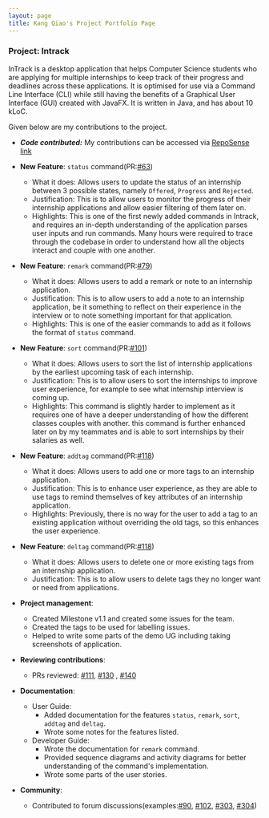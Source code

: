 ```yaml
---
layout: page
title: Kang Qiao's Project Portfolio Page
---
```


### Project: Intrack

InTrack is a desktop application that helps Computer Science students who are applying for multiple internships to keep
track of their progress and deadlines across these applications. It is optimised for use via a Command Line Interface
(CLI) while still having the benefits of a Graphical User Interface (GUI) created with JavaFX. It is written in Java,
and has about 10 kLoC.

Given below are my contributions to the project.
* ***Code contributed:*** My contributions can be accessed via [RepoSense link](https://nus-cs2103-ay2223s1.github.io/tp-dashboard/?search=kangqiao322&breakdown=true)


* **New Feature**: `status` command(PR:[#63](https://github.com/AY2223S1-CS2103T-T11-2/tp/pull/63))
    * What it does: Allows users to update the status of an internship between 3 possible states, namely `Offered`, `Progress` and `Rejected`.
    * Justification: This is to allow users to monitor the progress of their internship applications and allow easier filtering of them later on.
    * Highlights: This is one of the first newly added commands in Intrack, and requires an in-depth understanding of the application parses user inputs and run commands. 
    Many hours were required to trace through the codebase in order to understand how all the objects interact and couple
    with one another.
  

* **New Feature**: `remark` command(PR:[#79](https://github.com/AY2223S1-CS2103T-T11-2/tp/pull/79))
    * What it does: Allows users to add a remark or note to an internship application.
    * Justification: This is to allow users to add a note to an internship application, be it something to reflect on their experience in the interview or to note something important for that application.
    * Highlights: This is one of the easier commands to add as it follows the format of `status` command.
  
    
* **New Feature**: `sort` command(PR:[#101](https://github.com/AY2223S1-CS2103T-T11-2/tp/pull/101))
    * What it does: Allows users to sort the list of internship applications by the earliest upcoming task of each internship.
    * Justification: This is to allow users to sort the internships to improve user experience, for example to see what internship interview is coming up.
    * Highlights: This command is slightly harder to implement as it requires one of have a deeper understanding of how the different classes couples with another.
  this command is further enhanced later on by my teammates and is able to sort internships by their salaries as well. 


* **New Feature**: `addtag` command(PR:[#118](https://github.com/AY2223S1-CS2103T-T11-2/tp/pull/118))
    * What it does: Allows users to add one or more tags to an internship application.
    * Justification: This is to enhance user experience, as they are able to use tags to remind themselves of key attributes of an internship application.
    * Highlights: Previously, there is no way for the user to add a tag to an existing application without overriding the old tags, so this enhances the user experience.


* **New Feature**: `deltag` command(PR:[#118](https://github.com/AY2223S1-CS2103T-T11-2/tp/pull/118))
    * What it does: Allows users to delete one or more existing tags from an internship application.
    * Justification: This is to allow users to delete tags they no longer want or need from applications.

* **Project management**:
    * Created Milestone v1.1 and created some issues for the team.
    * Created  the tags to be used for labelling issues.
    * Helped to write some parts of the demo UG including taking screenshots of application.

* **Reviewing contributions**:
    * PRs reviewed: [#111](https://github.com/AY2223S1-CS2103T-T11-2/tp/pull/111), [#130](https://github.com/AY2223S1-CS2103T-T11-2/tp/pull/130)
  , [#140](https://github.com/AY2223S1-CS2103T-T11-2/tp/pull/140)

* **Documentation**:
    * User Guide:
        * Added documentation for the features `status`, `remark`, `sort`, `addtag` and `deltag`.
        * Wrote some notes for the features listed.
    * Developer Guide:
        * Wrote the documentation for `remark` command. 
        * Provided sequence diagrams and activity diagrams for better understanding of the command's implementation.
        * Wrote some parts of the user stories.

* **Community**:
    * Contributed to forum discussions(examples:[#90](https://github.com/nus-cs2103-AY2223S1/forum/issues/90), [#102](https://github.com/nus-cs2103-AY2223S1/forum/issues/102), [#303](https://github.com/nus-cs2103-AY2223S1/forum/issues/303), [#304](https://github.com/nus-cs2103-AY2223S1/forum/issues/304))

